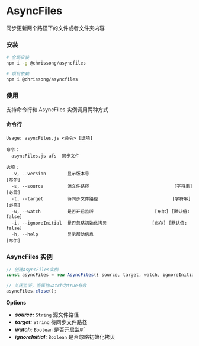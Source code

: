 # AsyncFiles

同步更新两个路径下的文件或者文件夹内容

### 安装

```bash
# 全局安装
npm i -g @chrissong/asyncfiles

# 项目依赖
npm i @chrissong/asyncfiles
```

### 使用

支持命令行和 AsyncFiles 实例调用两种方式

#### 命令行

```
Usage: asyncFiles.js <命令> [选项]

命令：
  asyncFiles.js afs  同步文件

选项：
  -v, --version        显示版本号                                         [布尔]
  -s, --source         源文件路径                                [字符串] [必需]
  -t, --target         待同步文件路径                            [字符串] [必需]
  -w, --watch          是否开启监听                       [布尔] [默认值: false]
  -i, --ignoreInitial  是否忽略初始化拷贝                 [布尔] [默认值: false]
  -h, --help           显示帮助信息                                       [布尔]

```

### AsyncFiles 实例

```js
// 创建AsyncFiles实例
const asyncFiles = new AsyncFiles({ source, target, watch, ignoreInitial });

// 关闭监听，当属性watch为true有效
asyncFiles.close();
```

**Options**

- **_source:_** `String` 源文件路径
- **_target:_** `String` 待同步文件路径
- **_watch:_** `Boolean` 是否开启监听
- **_ignoreInitial:_** `Boolean` 是否忽略初始化拷贝
